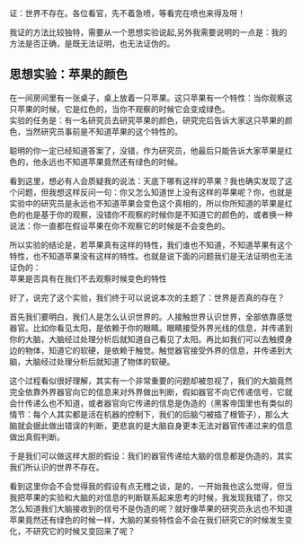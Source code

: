 证：世界不存在。各位看官，先不着急喷，等看完在喷也来得及呀！

我证的方法比较独特，需要从一个思想实验说起,另外我需要说明的一点是：我的方法是否正确，是既无法证明，也无法证伪的。   

## 思想实验：苹果的颜色  

在一间房间里有一张桌子，桌上放着一只苹果。这只苹果有一个特性：当你观察这只苹果的时候，它是红色的，当你不观察的时候它会变成绿色。  
实验的任务是：有一名研究员去研究苹果的颜色，研究完后告诉大家这只苹果的颜色，当然研究员事前是不知道苹果的这个特性的。

聪明的你一定已经知道答案了，没错，作为研究员，他最后只能告诉大家苹果是红色的，他永远也不知道苹果竟然还有绿色的时候。  

看到这里，想必有人会质疑我的说法：天底下哪有这样的苹果？我也确实发现了这个问题，但我想这样反问一句：你又怎么知道世上没有这样的苹果呢？你，也就是实验中的研究员是永远也不知道苹果会变色这个真相的，所以你所知道的苹果是红色的也是基于你的观察，没错你不观察的时候你是不知道它的颜色的，或者换一种说法：你一直都在假设苹果在你不观察它的时候是不会变色的。  

所以实验的结论是，若苹果真有这样的特性，我们谁也不知道，不知道苹果有这个特性，也不知道苹果没有这样的特性。也就是说下面的问题我们是无法证明也无法证伪的：  
苹果是否具有在我们不去观察时候变色的特性


好了，说完了这个实验，我们终于可以说说本次的主题了：世界是否真的存在？

首先我们要明白，我们人是怎么认识世界的。人接触世界认识世界，全部依靠感觉器官。比如你看见太阳，是依赖于你的眼睛。眼睛接受外界光线的信息，并传递到你的大脑，大脑经过处理分析后就知道自己看见了太阳。再比如我们可以去触摸身边的物体，知道它的软硬，是依赖于触觉。触觉器官接受外界的信息，并传递到大脑，大脑经过处理分析后就知道了物体的软硬。

这个过程看似很好理解，其实有一个非常重要的问题却被忽视了，我们的大脑竟然完全依靠外界器官向它的信息来对外界做出判断，假如器官不向它传递信号，它就会什传递么也不知道，或者器官向它传递的信息是伪造的（黑客帝国里也有类似的情节：每个人其实都是活在机器的控制下，我们的后脑勺被插了根管子），那么大脑就会据此做出错误的判断，更悲哀的是大脑自身更本无法对器官传递过来的信息做出真假判断。

于是我们可以做这样大胆的假设：我们的器官传递给大脑的信息都是伪造的，其实我们所认识的世界不存在。

看到这里你会不会觉得我的假设有点无稽之谈，是的，一开始我也这么觉得，但当我把苹果的实验和大脑的对信息的判断联系起来思考的时候，我发现我错了，你又怎么知道我们大脑接收到的信号不是伪造的呢？就好像苹果的研究员永远也不知道苹果竟然还有绿色的时候一样，大脑的某些特性会不会在我们研究它的时候发生变化，不研究它的时候又变回来了呢？
